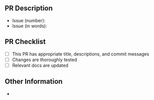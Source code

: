 ## PR Description
- Issue (number):
- Issue (in words):

## PR Checklist
- [ ] This PR has appropriate title, descriptions, and commit messages
- [ ] Changes are thoroughly tested
- [ ] Relevant docs are updated

## Other Information
- 